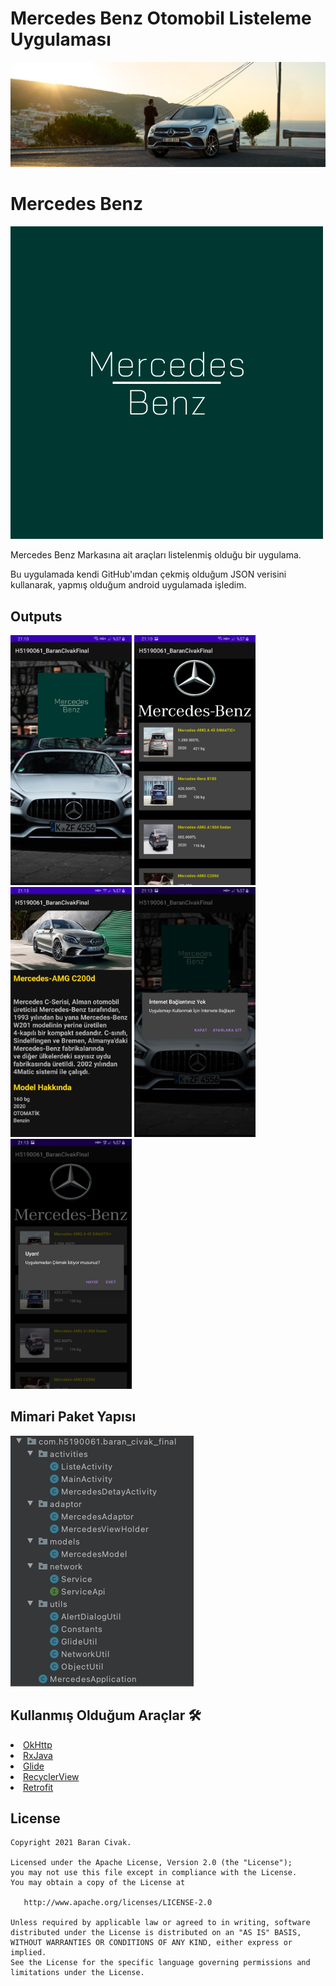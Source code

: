 # Mercedes Benz Otomobil Listeleme Uygulaması

<p align="center">
<img src="https://github.com/Barancvk/h5190061barancivak/blob/main/reportfiles/mercedesbanner2.jpg"/>
</p>

# Mercedes Benz
![appicon](https://github.com/Barancvk/h5190061barancivak/blob/main/reportfiles/Ye%C5%9Fil%20Kenarl%C4%B1%20Oyunlar%20Logo.png)

Mercedes Benz Markasına ait araçları listelenmiş olduğu bir uygulama.

Bu uygulamada kendi GitHub'ımdan çekmiş olduğum JSON verisini kullanarak, yapmış olduğum android uygulamada işledim.

<h2 id="Outputs">Outputs</h2>
<p>
  <img height= "400"  src="https://github.com/Barancvk/h5190061barancivak/blob/main/reportfiles/mainekrani.jpg" alt="SS1" />
  <img height= "400"  src="https://github.com/Barancvk/h5190061barancivak/blob/main/reportfiles/listeekrani.jpg" alt="SS2" />
  <img height= "400"  src="https://github.com/Barancvk/h5190061barancivak/blob/main/reportfiles/mercedesdetayekrani.jpg" alt="SS3" />
  <img height= "400"  src="https://github.com/Barancvk/h5190061barancivak/blob/main/reportfiles/alertdialog1ekrani.jpg" alt="SS4" />
  <img height= "400"  src="https://github.com/Barancvk/h5190061barancivak/blob/main/reportfiles/alertdialog2ekrani.jpg" alt="SS5" />

</p>

## Mimari Paket Yapısı
![Architecture](https://github.com/Barancvk/h5190061barancivak/blob/main/reportfiles/mimari%20paket%20yap%C4%B1s%C4%B1.png)

## Kullanmış Olduğum Araçlar 🛠
<li><a href="https://github.com/square/okhttp">OkHttp</a></li>
<li><a href="https://github.com/ReactiveX/RxJava">RxJava</a></li>
<li><a href="https://github.com/bumptech/glide">Glide</a></li>
<li><a href="https://developer.android.com/jetpack/androidx/releases/recyclerview?hl=en">RecyclerView</a></li>
<li><a href="https://github.com/square/retrofit">Retrofit</a></li>




License
--------


    Copyright 2021 Baran Civak.

    Licensed under the Apache License, Version 2.0 (the "License");
    you may not use this file except in compliance with the License.
    You may obtain a copy of the License at

       http://www.apache.org/licenses/LICENSE-2.0

    Unless required by applicable law or agreed to in writing, software
    distributed under the License is distributed on an "AS IS" BASIS,
    WITHOUT WARRANTIES OR CONDITIONS OF ANY KIND, either express or implied.
    See the License for the specific language governing permissions and
    limitations under the License.
